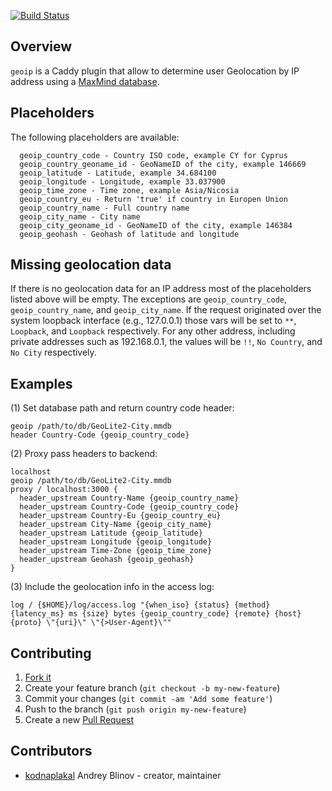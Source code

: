 [![Build Status](https://travis-ci.org/kodnaplakal/caddy-geoip.svg?branch=master)](https://travis-ci.org/kodnaplakal/caddy-geoip)
## Overview

`geoip` is a Caddy plugin that allow to determine
user Geolocation by IP address using a
[MaxMind database](https://www.maxmind.com/en/geoip2-services-and-databases).

## Placeholders

The following placeholders are available:

```
  geoip_country_code - Country ISO code, example CY for Cyprus
  geoip_country_geoname_id - GeoNameID of the city, example 146669
  geoip_latitude - Latitude, example 34.684100
  geoip_longitude - Longitude, example 33.037900
  geoip_time_zone - Time zone, example Asia/Nicosia
  geoip_country_eu - Return 'true' if country in Europen Union
  geoip_country_name - Full country name
  geoip_city_name - City name
  geoip_city_geoname_id - GeoNameID of the city, example 146384
  geoip_geohash - Geohash of latitude and longitude
```

## Missing geolocation data

If there is no geolocation data for an IP address most of the placeholders
listed above will be empty. The exceptions are `geoip_country_code`,
`geoip_country_name`, and `geoip_city_name`. If the request originated over
the system loopback interface (e.g., 127.0.0.1) those vars will be set
to `**`, `Loopback`, and `Loopback` respectively. For any other address,
including private addresses such as 192.168.0.1, the values will be `!!`,
`No Country`, and `No City` respectively.

## Examples

(1) Set database path and return country code header:

```
geoip /path/to/db/GeoLite2-City.mmdb
header Country-Code {geoip_country_code}
```

(2) Proxy pass headers to backend:

```
localhost
geoip /path/to/db/GeoLite2-City.mmdb
proxy / localhost:3000 {
  header_upstream Country-Name {geoip_country_name}
  header_upstream Country-Code {geoip_country_code}
  header_upstream Country-Eu {geoip_country_eu}
  header_upstream City-Name {geoip_city_name}
  header_upstream Latitude {geoip_latitude}
  header_upstream Longitude {geoip_longitude}
  header_upstream Time-Zone {geoip_time_zone}
  header_upstream Geohash {geoip_geohash}
}
```

(3) Include the geolocation info in the access log:

```
log / {$HOME}/log/access.log "{when_iso} {status} {method} {latency_ms} ms {size} bytes {geoip_country_code} {remote} {host} {proto} \"{uri}\" \"{>User-Agent}\""
```

## Contributing

1. [Fork it](https://github.com/kodnaplakal/caddy-geoip/fork)
2. Create your feature branch (`git checkout -b my-new-feature`)
3. Commit your changes (`git commit -am 'Add some feature'`)
4. Push to the branch (`git push origin my-new-feature`)
5. Create a new [Pull Request](https://github.com/kodnaplakal/caddy-geoip/pulls)

## Contributors

- [kodnaplakal](https://github.com/kodnaplakal) Andrey Blinov - creator, maintainer

